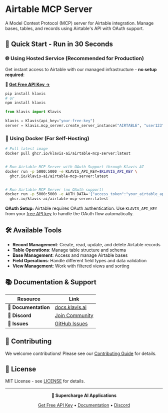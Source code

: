 # Airtable MCP Server

A Model Context Protocol (MCP) server for Airtable integration. Manage bases, tables, and records using Airtable's API with OAuth support.

## 🚀 Quick Start - Run in 30 Seconds

### 🌐 Using Hosted Service (Recommended for Production)

Get instant access to Airtable with our managed infrastructure - **no setup required**:

**🔗 [Get Free API Key →](https://www.klavis.ai/home/api-keys)**

```bash
pip install klavis
# or
npm install klavis
```

```python
from klavis import Klavis

klavis = Klavis(api_key="your-free-key")
server = klavis.mcp_server.create_server_instance("AIRTABLE", "user123")
```

### 🐳 Using Docker (For Self-Hosting)

```bash
# Pull latest image
docker pull ghcr.io/klavis-ai/airtable-mcp-server:latest


# Run Airtable MCP Server with OAuth Support through Klavis AI
docker run -p 5000:5000 -e KLAVIS_API_KEY=$KLAVIS_API_KEY \
  ghcr.io/klavis-ai/airtable-mcp-server:latest


# Run Airtable MCP Server (no OAuth support)
docker run -p 5000:5000 -e AUTH_DATA='{"access_token":"your_airtable_api_key_here"}' \
  ghcr.io/klavis-ai/airtable-mcp-server:latest
```

**OAuth Setup:** Airtable requires OAuth authentication. Use `KLAVIS_API_KEY` from your [free API key](https://www.klavis.ai/home/api-keys) to handle the OAuth flow automatically.

## 🛠️ Available Tools

- **Record Management**: Create, read, update, and delete Airtable records
- **Table Operations**: Manage table structure and schema
- **Base Management**: Access and manage Airtable bases
- **Field Operations**: Handle different field types and data validation
- **View Management**: Work with filtered views and sorting

## 📚 Documentation & Support

| Resource | Link |
|----------|------|
| **📖 Documentation** | [docs.klavis.ai](https://docs.klavis.ai) |
| **💬 Discord** | [Join Community](https://discord.gg/p7TuTEcssn) |
| **🐛 Issues** | [GitHub Issues](https://github.com/klavis-ai/klavis/issues) |

## 🤝 Contributing

We welcome contributions! Please see our [Contributing Guide](../../CONTRIBUTING.md) for details.

## 📜 License

MIT License - see [LICENSE](../../LICENSE) for details.

---

<div align="center">
  <p><strong>🚀 Supercharge AI Applications </strong></p>
  <p>
    <a href="https://www.klavis.ai">Get Free API Key</a> •
    <a href="https://docs.klavis.ai">Documentation</a> •
    <a href="https://discord.gg/p7TuTEcssn">Discord</a>
  </p>
</div>
